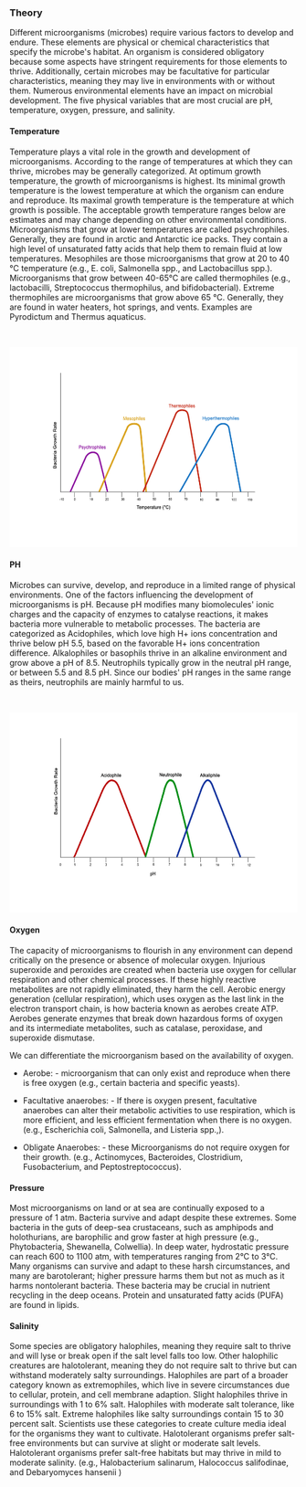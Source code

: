 ### Theory

Different microorganisms (microbes) require various factors to develop and endure. These elements are physical or chemical characteristics that specify the microbe's habitat. An organism is considered obligatory because some aspects have stringent requirements for those elements to thrive. Additionally, certain microbes may be facultative for particular characteristics, meaning they may live in environments with or without them. Numerous environmental elements have an impact on microbial development. The five physical variables that are most crucial are pH, temperature, oxygen, pressure, and salinity.


#### Temperature
Temperature plays a vital role in the growth and development of microorganisms. According to the range of temperatures at which they can thrive, microbes may be generally categorized. At optimum growth temperature, the growth of microorganisms is highest. Its minimal growth temperature is the lowest temperature at which the organism can endure and reproduce. Its maximal growth temperature is the temperature at which growth is possible. The acceptable growth temperature ranges below are estimates and may change depending on other environmental conditions. Microorganisms that grow at lower temperatures are called psychrophiles. Generally, they are found in arctic and Antarctic ice packs. They contain a high level of unsaturated fatty acids that help them to remain fluid at low temperatures. Mesophiles are those microorganisms that grow at 20 to 40 °C temperature (e.g., E. coli, Salmonella spp., and Lactobacillus spp.). Microorganisms that grow between 40-65°C are called thermophiles (e.g., lactobacilli, Streptococcus thermophilus, and bifidobacterial). Extreme thermophiles are microorganisms that grow above 65 °C. Generally, they are found in water heaters, hot springs, and vents. Examples are Pyrodictum and Thermus aquaticus.

<br><div style="text-align: center;"><img src="images/image.png" width="600" height="350"></div>

#### PH
Microbes can survive, develop, and reproduce in a limited range of physical environments. One of the factors influencing the development of microorganisms is pH. Because pH modifies many biomolecules' ionic charges and the capacity of enzymes to catalyse reactions, it makes bacteria more vulnerable to metabolic processes. The bacteria are categorized as Acidophiles, which love high H+ ions concentration and thrive below pH 5.5, based on the favorable H+ ions concentration difference. Alkalophiles or basophils thrive in an alkaline environment and grow above a pH of 8.5. Neutrophils typically grow in the neutral pH range, or between 5.5 and 8.5 pH. Since our bodies' pH ranges in the same range as theirs, neutrophils are mainly harmful to us.

<br><div style="text-align: center;"><img src="images/image1.png" width="600" height="350"></div>

#### Oxygen
The capacity of microorganisms to flourish in any environment can depend critically on the presence or absence of molecular oxygen. Injurious superoxide and peroxides are created when bacteria use oxygen for cellular respiration and other chemical processes. If these highly reactive metabolites are not rapidly eliminated, they harm the cell. Aerobic energy generation (cellular respiration), which uses oxygen as the last link in the electron transport chain, is how bacteria known as aerobes create ATP. Aerobes generate enzymes that break down hazardous forms of oxygen and its intermediate metabolites, such as catalase, peroxidase, and superoxide dismutase.

We can differentiate the microorganism based on the availability of oxygen.

* Aerobe: - microorganism that can only exist and reproduce when there is free oxygen (e.g., certain bacteria and specific yeasts).

* Facultative anaerobes: - If there is oxygen present, facultative anaerobes can alter their metabolic activities to use respiration, which is more efficient, and less efficient fermentation when there is no oxygen. (e.g., Escherichia coli, Salmonella, and Listeria spp.,).

* Obligate Anaerobes: - these Microorganisms do not require oxygen for their growth. (e.g., Actinomyces, Bacteroides, Clostridium, Fusobacterium, and Peptostreptococcus).


#### Pressure
Most microorganisms on land or at sea are continually exposed to a pressure of 1 atm. Bacteria survive and adapt despite these extremes. Some bacteria in the guts of deep-sea crustaceans, such as amphipods and holothurians, are barophilic and grow faster at high pressure (e.g., Phytobacteria, Shewanella, Colwellia). In deep water, hydrostatic pressure can reach 600 to 1100 atm, with temperatures ranging from 2°C to 3°C. Many organisms can survive and adapt to these harsh circumstances, and many are barotolerant; higher pressure harms them but not as much as it harms nontolerant bacteria. These bacteria may be crucial in nutrient recycling in the deep oceans. Protein and unsaturated fatty acids (PUFA) are found in lipids.

#### Salinity
Some species are obligatory halophiles, meaning they require salt to thrive and will lyse or break open if the salt level falls too low. Other halophilic creatures are halotolerant, meaning they do not require salt to thrive but can withstand moderately salty surroundings. Halophiles are part of a broader category known as extremophiles, which live in severe circumstances due to cellular, protein, and cell membrane adaption. Slight halophiles thrive in surroundings with 1 to 6% salt. Halophiles with moderate salt tolerance, like 6 to 15% salt. Extreme halophiles like salty surroundings contain 15 to 30 percent salt. Scientists use these categories to create culture media ideal for the organisms they want to cultivate. Halotolerant organisms prefer salt-free environments but can survive at slight or moderate salt levels. Halotolerant organisms prefer salt-free habitats but may thrive in mild to moderate salinity. (e.g., Halobacterium salinarum, Halococcus salifodinae, and  Debaryomyces hansenii )
